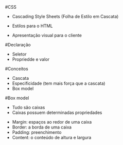 #CSS
- Cascading Style Sheets (Folha de Estilo em Cascata)

- Estilos para o HTML
- Apresentação visual para o cliente

#Declaração
- Seletor
- Propriedde e valor

#Conceitos
- Cascata
- Especificidade (tem mais força que a cascata)
- Box model

#Box model
- Tudo são caixas
- Caixas possuem determinadas propriedades

* Margin: espaços ao redor de uma caixa
* Border: a borda de uma caixa
* Padding: preenchimento
* Content: o conteúdo de altura e largura